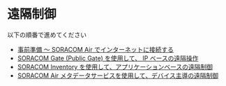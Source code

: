 # 遠隔制御

以下の順番で進めてください

- [事前準備 ～ SORACOM Air でインターネットに接続する](0/prepare)
- [SORACOM Gate (Public Gate) を使用して、 IP ベースの遠隔操作](1/gate_peering)
- [SORACOM Inventory を使用して、アプリケーションベースの遠隔制御](2/inventory)
- [SORACOM Air メタデータサービスを使用して、デバイス主導の遠隔制御](3/metadata)
